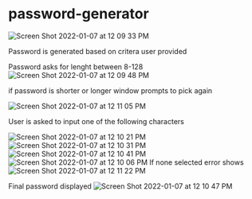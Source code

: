 # password-generator


![Screen Shot 2022-01-07 at 12 09 33 PM](https://user-images.githubusercontent.com/95047881/148580894-aa0d797b-af23-4421-896c-9167c591dbb5.png)

Password is generated based on critera user provided

Password asks for lenght between 8-128
![Screen Shot 2022-01-07 at 12 09 48 PM](https://user-images.githubusercontent.com/95047881/148580992-bce148b6-b5e4-4dd7-a8f4-aa99c7c36500.png)

if password is shorter or longer window prompts to pick again

![Screen Shot 2022-01-07 at 12 11 05 PM](https://user-images.githubusercontent.com/95047881/148581115-6cf4bf58-155b-47e9-9743-2afbf534ecfd.png)

User is asked to input one of the following characters 

![Screen Shot 2022-01-07 at 12 10 21 PM](https://user-images.githubusercontent.com/95047881/148581222-e77f9f93-a6fb-4fec-904d-965ae28bde66.png)
![Screen Shot 2022-01-07 at 12 10 31 PM](https://user-images.githubusercontent.com/95047881/148581249-bdc3ed46-13ef-468e-aef1-2579824ad477.png)
![Screen Shot 2022-01-07 at 12 10 41 PM](https://user-images.githubusercontent.com/95047881/148581266-662b7622-7f24-469f-bfdd-028094bb2522.png)
![Screen Shot 2022-01-07 at 12 10 06 PM](https://user-images.githubusercontent.com/95047881/148581317-9993bcbc-d85f-4a4a-ad06-5f2fba9bf0aa.png)
If none selected error shows 
![Screen Shot 2022-01-07 at 12 11 22 PM](https://user-images.githubusercontent.com/95047881/148581397-4d01ed7f-fbe6-4baa-821b-de2e72caa3cf.png)

Final password displayed 
![Screen Shot 2022-01-07 at 12 10 47 PM](https://user-images.githubusercontent.com/95047881/148581445-c47eb13e-ec76-4595-90ff-63e0eed4172f.png)

